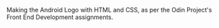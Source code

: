 Making the Android Logo with HTML and CSS, as per the Odin Project's Front End Development assignments.
